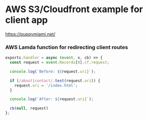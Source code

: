 # AWS S3/Cloudfront example for client app

https://puppymiami.net/


### AWS Lamda function for redirecting client routes

```js
exports.handler = async (event, x, cb) => {
  const request = event.Records[0].cf.request;

  console.log(`Before: ${request.uri}`);

  if (/about|contact/.test(request.uri)) {
    request.uri = '/index.html';
  }

  console.log(`After: ${request.uri}`);

  cb(null, request)
};
```